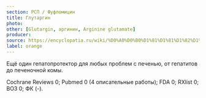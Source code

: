 ```yaml
---
section: РСП / Фуфломицин
title: Глутаргин
photo:
other: [Glutargin, аргинин, Arginine glutamate]
producer:
source: https://encyclopatia.ru/wiki/%D0%A0%D0%B0%D1%81%D1%81%D1%82%D1%80%D0%B5%D0%BB%D1%8C%D0%BD%D1%8B%D0%B9_%D1%81%D0%BF%D0%B8%D1%81%D0%BE%D0%BA_%D0%BF%D1%80%D0%B5%D0%BF%D0%B0%D1%80%D0%B0%D1%82%D0%BE%D0%B2
label: orange
---
```


Ещё один гепатопротектор для любых проблем с печенью, от гепатитов до печеночной комы.

Cochrane Reviews 0; Pubmed 0 (4 описательные работы); FDA 0; RXlist 0; ВОЗ 0; ФК (-).
